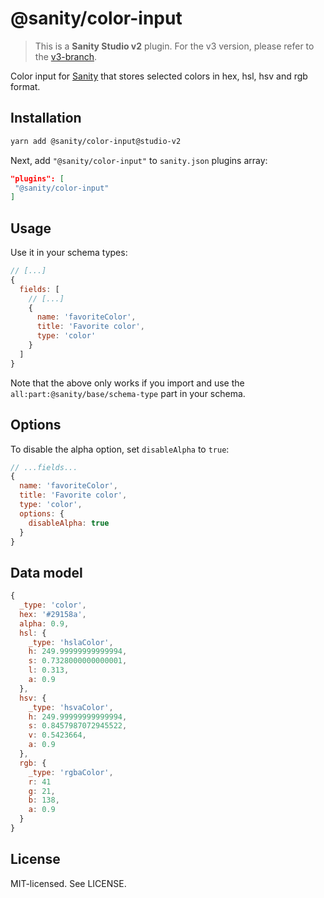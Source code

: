 # @sanity/color-input

> This is a **Sanity Studio v2** plugin.
> For the v3 version, please refer to the [v3-branch](https://github.com/sanity-io/color-input).

Color input for [Sanity](https://sanity.io/) that stores selected colors in hex, hsl, hsv and rgb format.

## Installation

```sh
yarn add @sanity/color-input@studio-v2
```

Next, add `"@sanity/color-input"` to `sanity.json` plugins array:
```json
"plugins": [
 "@sanity/color-input"
]
```

## Usage

Use it in your schema types:

```js
// [...]
{
  fields: [
    // [...]
    {
      name: 'favoriteColor',
      title: 'Favorite color',
      type: 'color'
    }
  ]
}
```

Note that the above only works if you import and use the `all:part:@sanity/base/schema-type` part in your schema.

## Options

To disable the alpha option, set `disableAlpha` to `true`:

```js
// ...fields...
{
  name: 'favoriteColor',
  title: 'Favorite color',
  type: 'color',
  options: {
    disableAlpha: true
  }
}
```

## Data model

```js
{
  _type: 'color',
  hex: '#29158a',
  alpha: 0.9,
  hsl: {
    _type: 'hslaColor',
    h: 249.99999999999994,
    s: 0.7328000000000001,
    l: 0.313,
    a: 0.9
  },
  hsv: {
    _type: 'hsvaColor',
    h: 249.99999999999994,
    s: 0.8457987072945522,
    v: 0.5423664,
    a: 0.9
  },
  rgb: {
    _type: 'rgbaColor',
    r: 41
    g: 21,
    b: 138,
    a: 0.9
  }
}
```

## License

MIT-licensed. See LICENSE.
